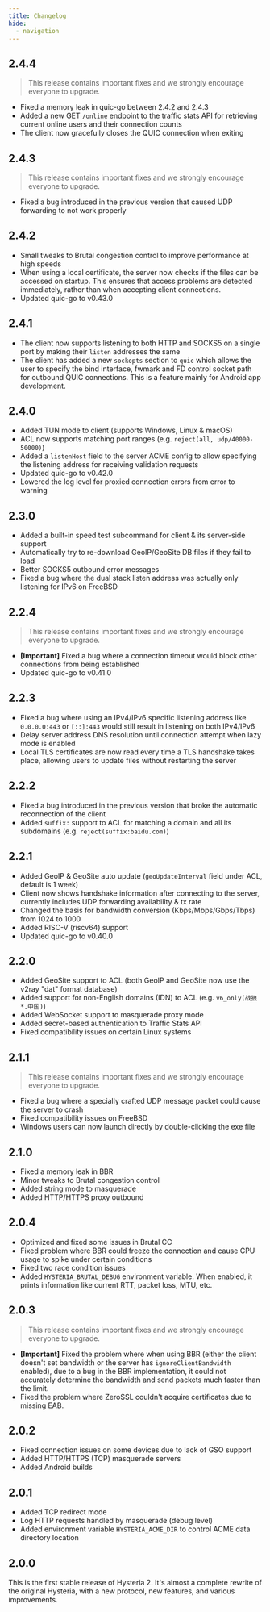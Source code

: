 ```yaml
---
title: Changelog
hide:
  - navigation
---
```


## 2.4.4

> This release contains important fixes and we strongly encourage everyone to upgrade.

- Fixed a memory leak in quic-go between 2.4.2 and 2.4.3
- Added a new GET `/online` endpoint to the traffic stats API for retrieving current online users and their connection counts
- The client now gracefully closes the QUIC connection when exiting

## 2.4.3

> This release contains important fixes and we strongly encourage everyone to upgrade.

- Fixed a bug introduced in the previous version that caused UDP forwarding to not work properly

## 2.4.2

- Small tweaks to Brutal congestion control to improve performance at high speeds
- When using a local certificate, the server now checks if the files can be accessed on startup. This ensures that access problems are detected immediately, rather than when accepting client connections.
- Updated quic-go to v0.43.0

## 2.4.1

- The client now supports listening to both HTTP and SOCKS5 on a single port by making their `listen` addresses the same
- The client has added a new `sockopts` section to `quic` which allows the user to specify the bind interface, fwmark and FD control socket path for outbound QUIC connections. This is a feature mainly for Android app development.

## 2.4.0

- Added TUN mode to client (supports Windows, Linux & macOS)
- ACL now supports matching port ranges (e.g. `reject(all, udp/40000-50000)`)
- Added a `listenHost` field to the server ACME config to allow specifying the listening address for receiving validation requests
- Updated quic-go to v0.42.0
- Lowered the log level for proxied connection errors from error to warning

## 2.3.0

- Added a built-in speed test subcommand for client & its server-side support
- Automatically try to re-download GeoIP/GeoSite DB files if they fail to load
- Better SOCKS5 outbound error messages
- Fixed a bug where the dual stack listen address was actually only listening for IPv6 on FreeBSD

## 2.2.4

> This release contains important fixes and we strongly encourage everyone to upgrade.

- **[Important]** Fixed a bug where a connection timeout would block other connections from being established
- Updated quic-go to v0.41.0

## 2.2.3

- Fixed a bug where using an IPv4/IPv6 specific listening address like `0.0.0.0:443` or `[::]:443` would still result in listening on both IPv4/IPv6
- Delay server address DNS resolution until connection attempt when lazy mode is enabled
- Local TLS certificates are now read every time a TLS handshake takes place, allowing users to update files without restarting the server

## 2.2.2

- Fixed a bug introduced in the previous version that broke the automatic reconnection of the client
- Added `suffix:` support to ACL for matching a domain and all its subdomains (e.g. `reject(suffix:baidu.com)`)

## 2.2.1

- Added GeoIP & GeoSite auto update (`geoUpdateInterval` field under ACL, default is 1 week)
- Client now shows handshake information after connecting to the server, currently includes UDP forwarding availability & tx rate
- Changed the basis for bandwidth conversion (Kbps/Mbps/Gbps/Tbps) from 1024 to 1000
- Added RISC-V (riscv64) support
- Updated quic-go to v0.40.0

## 2.2.0

- Added GeoSite support to ACL (both GeoIP and GeoSite now use the v2ray "dat" format database)
- Added support for non-English domains (IDN) to ACL (e.g. `v6_only(战狼*.中国)`)
- Added WebSocket support to masquerade proxy mode
- Added secret-based authentication to Traffic Stats API
- Fixed compatibility issues on certain Linux systems

## 2.1.1

> This release contains important fixes and we strongly encourage everyone to upgrade.

- Fixed a bug where a specially crafted UDP message packet could cause the server to crash
- Fixed compatibility issues on FreeBSD
- Windows users can now launch directly by double-clicking the exe file

## 2.1.0

- Fixed a memory leak in BBR
- Minor tweaks to Brutal congestion control
- Added string mode to masquerade
- Added HTTP/HTTPS proxy outbound

## 2.0.4

- Optimized and fixed some issues in Brutal CC
- Fixed problem where BBR could freeze the connection and cause CPU usage to spike under certain conditions
- Fixed two race condition issues
- Added `HYSTERIA_BRUTAL_DEBUG` environment variable. When enabled, it prints information like current RTT, packet loss, MTU, etc.

## 2.0.3

> This release contains important fixes and we strongly encourage everyone to upgrade.

- **[Important]** Fixed the problem where when using BBR (either the client doesn't set bandwidth or the server has `ignoreClientBandwidth` enabled), due to a bug in the BBR implementation, it could not accurately determine the bandwidth and send packets much faster than the limit.
- Fixed the problem where ZeroSSL couldn't acquire certificates due to missing EAB.

## 2.0.2

- Fixed connection issues on some devices due to lack of GSO support
- Added HTTP/HTTPS (TCP) masquerade servers
- Added Android builds

## 2.0.1

- Added TCP redirect mode
- Log HTTP requests handled by masquerade (debug level)
- Added environment variable `HYSTERIA_ACME_DIR` to control ACME data directory location

## 2.0.0

This is the first stable release of Hysteria 2. It's almost a complete rewrite of the original Hysteria, with a new protocol, new features, and various improvements.
